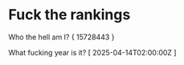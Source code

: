 # Fuck the rankings

Who the hell am I?
{ 15728443 }

What fucking year is it?
[ 2025-04-14T02:00:00Z ]
